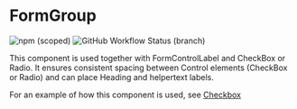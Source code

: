 # FormGroup

![npm (scoped)](https://img.shields.io/npm/v/@gemeente-denhaag/formgroup?logo=npm&style=flat-square)
![GitHub Workflow Status (branch)](https://img.shields.io/github/workflow/status/nl-design-system/denhaag/Build%20and%20deploy%20Storybook%20to%20Azure%20Web%20App/main?logo=github&style=flat-square)

This component is used together with FormControlLabel and CheckBox or Radio.
It ensures consistent spacing between Control elements (CheckBox or Radio) and can place Heading and helpertext labels.

For an example of how this component is used, see [Checkbox](../?path=/docs/components-input-checkbox--default)

